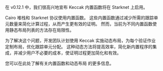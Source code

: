 在 v0.12.1 中，我们很高兴地宣布 Keccak 内置函数将在 Starknet 上启用。

Cairo 堆栈和 Starknet 协议使用内置函数。 这些内置函数通过减少所需的跟踪单元数量来简化计算过程，从而产生更有效的证明。 然而，当前为不同内置函数使用静态布局列表的方法存在局限性。

为了解决这个问题，开发团队计划使用 Keccak 实施动态布局，为每个验证作业定制布局，优化跟踪单元分配。 这种动态方法将提高效率，简化新内置程序的集成，并减少用户不必要的成本，使证明过程更加简化和有效。

您可以在此处</a>了解有关内置函数和动态布局 的更多信息。</p>